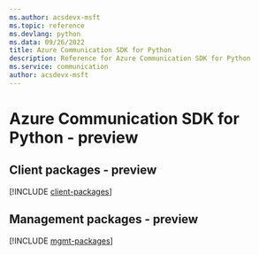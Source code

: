 ```yaml
---
ms.author: acsdevx-msft
ms.topic: reference
ms.devlang: python
ms.data: 09/26/2022
title: Azure Communication SDK for Python
description: Reference for Azure Communication SDK for Python
ms.service: communication
author: acsdevx-msft
---
```

# Azure Communication SDK for Python - preview

## Client packages - preview
[!INCLUDE [client-packages](communication-client-index.md)]
## Management packages - preview
[!INCLUDE [mgmt-packages](communication-mgmt-index.md)]